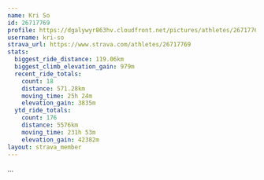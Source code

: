 ```yaml
---
name: Kri So
id: 26717769
profile: https://dgalywyr863hv.cloudfront.net/pictures/athletes/26717769/7761026/13/large.jpg
username: kri-so
strava_url: https://www.strava.com/athletes/26717769
stats:
  biggest_ride_distance: 119.06km
  biggest_climb_elevation_gain: 979m
  recent_ride_totals:
    count: 18
    distance: 571.28km
    moving_time: 25h 24m
    elevation_gain: 3835m
  ytd_ride_totals:
    count: 176
    distance: 5576km
    moving_time: 231h 53m
    elevation_gain: 42382m
layout: strava_member
--- 
```

...
